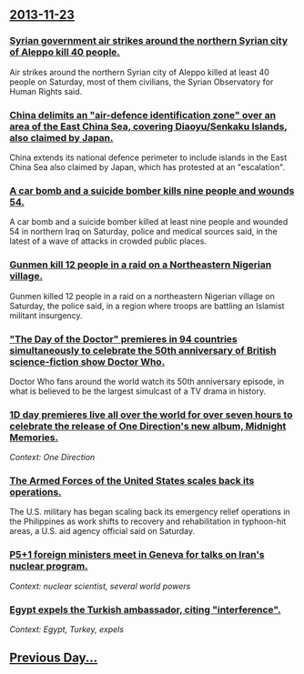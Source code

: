## [2013-11-23](/news/2013/11/23/index.md)

### [Syrian government air strikes around the northern Syrian city of Aleppo kill 40 people. ](/news/2013/11/23/syrian-government-air-strikes-around-the-northern-syrian-city-of-aleppo-kill-40-people.md)
Air strikes around the northern Syrian city of Aleppo killed at least 40 people on Saturday, most of them civilians, the Syrian Observatory for Human Rights said.

### [China delimits an "air-defence identification zone" over an area of the East China Sea, covering Diaoyu/Senkaku Islands, also claimed by Japan. ](/news/2013/11/23/china-delimits-an-air-defence-identification-zone-over-an-area-of-the-east-china-sea-covering-diaoyu-senkaku-islands-also-claimed-by-jap.md)
China extends its national defence perimeter to include islands in the East China Sea also claimed by Japan, which has protested at an &quot;escalation&quot;.

### [A car bomb and a suicide bomber kills nine people and wounds 54. ](/news/2013/11/23/a-car-bomb-and-a-suicide-bomber-kills-nine-people-and-wounds-54.md)
A car bomb and a suicide bomber killed at least nine people and wounded 54 in northern Iraq on Saturday, police and medical sources said, in the latest of a wave of attacks in crowded public places.

### [Gunmen kill 12 people in a raid on a Northeastern Nigerian village. ](/news/2013/11/23/gunmen-kill-12-people-in-a-raid-on-a-northeastern-nigerian-village.md)
Gunmen killed 12 people in a raid on a northeastern Nigerian village on Saturday, the police said, in a region where troops are battling an Islamist militant insurgency.

### ["The Day of the Doctor" premieres in 94 countries simultaneously to celebrate the 50th anniversary of British science-fiction show Doctor Who. ](/news/2013/11/23/the-day-of-the-doctor-premieres-in-94-countries-simultaneously-to-celebrate-the-50th-anniversary-of-british-science-fiction-show-doctor-wh.md)
Doctor Who fans around the world watch its 50th anniversary episode, in what is believed to be the largest simulcast of a TV drama in history.

### [1D day premieres live all over the world for over seven hours to celebrate the release of One Direction's new album, Midnight Memories.](/news/2013/11/23/1d-day-premieres-live-all-over-the-world-for-over-seven-hours-to-celebrate-the-release-of-one-direction-s-new-album-midnight-memories.md)
_Context: One Direction_

### [The Armed Forces of the United States scales back its operations. ](/news/2013/11/23/the-armed-forces-of-the-united-states-scales-back-its-operations.md)
The U.S. military has began scaling back its emergency relief operations in the Philippines as work shifts to recovery and rehabilitation in typhoon-hit areas, a U.S. aid agency official said on Saturday.

### [P5+1 foreign ministers meet in Geneva for talks on Iran's nuclear program. ](/news/2013/11/23/p5-1-foreign-ministers-meet-in-geneva-for-talks-on-iran-s-nuclear-program.md)
_Context: nuclear scientist, several world powers_

### [Egypt expels the Turkish ambassador, citing "interference". ](/news/2013/11/23/egypt-expels-the-turkish-ambassador-citing-interference.md)
_Context: Egypt, Turkey, expels_

## [Previous Day...](/news/2013/11/22/index.md)

